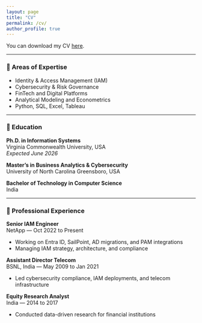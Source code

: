 ```yaml
---
layout: page
title: "CV"
permalink: /cv/
author_profile: true
---
```


You can download my CV [here](../assets/Sonika_Singhal_CV.pdf).

---

### 🧠 Areas of Expertise

- Identity & Access Management (IAM)
- Cybersecurity & Risk Governance
- FinTech and Digital Platforms
- Analytical Modeling and Econometrics
- Python, SQL, Excel, Tableau

---

### 📍 Education

**Ph.D. in Information Systems**  
Virginia Commonwealth University, USA  
*Expected June 2026*

**Master’s in Business Analytics & Cybersecurity**  
University of North Carolina Greensboro, USA  

**Bachelor of Technology in Computer Science**  
India

---

### 💼 Professional Experience

**Senior IAM Engineer**  
NetApp — Oct 2022 to Present  
- Working on Entra ID, SailPoint, AD migrations, and PAM integrations  
- Managing IAM strategy, architecture, and compliance

**Assistant Director Telecom**  
BSNL, India — May 2009 to Jan 2021  
- Led cybersecurity compliance, IAM deployments, and telecom infrastructure  

**Equity Research Analyst**  
India — 2014 to 2017  
- Conducted data-driven research for financial institutions  
